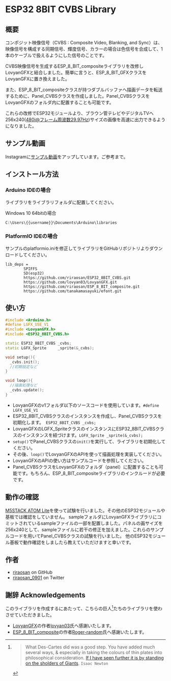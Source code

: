 
# ESP32 8BIT CVBS Library

## 概要

コンポジット映像信号（CVBS : Composite Video, Blanking, and Sync）は、映像信号を構成する同期信号、輝度信号、カラーの場合は色信号を合成して、1本のケーブルで扱えるようにした信号のことです。

CVBS映像信号を生成するESP_8_BIT_compositeライブラリを改修しLovyanGFXと結合しました。簡単に言うと、ESP_8_BIT_GFXクラスをLovyanGFXに置き換えました。

また、ESP_8_BIT_compositeクラスが持つダブルバッファへ描画データを転送するために、Panel_CVBSクラスを作成しました。Panel_CVBSクラスをLovyanGFXのフォルダ内に配置することも可能です。

これらの改修でESP32モジュールより、ブラウン管テレビやデジタルTVへ256x240(480i@フレーム周波数29.97Hz)サイズの画像を高速に出力できるようになりました。

## サンプル動画

Instagramに[サンプル動画](https://www.instagram.com/p/CbXvBUovzNE/?utm_source=ig_web_copy_link)をアップしています。ご参考まで。

## インストール方法

### Arduino IDEの場合

ライブラリをライブラリフォルダに配置してください。

Windows 10 64bitの場合
```
C:\Users\{{username}}\Documents\Arduino\libraries
```

### PlatformIO IDEの場合

サンプルのplatformio.iniを修正してライブラリをGitHubリポジトリよりダウンロードしてください。


```
lib_deps =
        SPIFFS
        SD(esp32)
        https://github.com/riraosan/ESP32_8BIT_CVBS.git
        https://github.com/lovyan03/LovyanGFX.git
        https://github.com/riraosan/ESP_8_BIT_composite.git
        https://github.com/tanakamasayuki/efont.git
```

## 使い方

```cpp
#include <Arduino.h>
#define LGFX_USE_V1
#include <LovyanGFX.h>
#include <ESP32_8BIT_CVBS.h>

static ESP32_8BIT_CVBS _cvbs;
static LGFX_Sprite     _sprite(&_cvbs);

void setup(){
  _cvbs.init();
  //初期設定など
}

void loop(){
  //描画処理など
  _cvbs.update();
}
```

- LovyanGFXのv1フォルダ以下のソースコードを使用しています。`#define LGFX_USE_V1`
- ESP32_8BIT_CVBSクラスのインスタンスを作成し、Panel_CVBSクラスを初期化します。` ESP32_8BIT_CVBS _cvbs;`
- LovyanGFXのLGFX_SpriteクラスのインスタンスにESP32_8BIT_CVBSクラスのインスタンスを紐づけます。`LGFX_Sprite _sprite(&_cvbs);`
- `setup()`でPanel_CVBSクラスの`init()`を実行して、ライブラリを初期化してください。
- その後、`loop()`でLovyanGFXのAPIを使って描画処理を実装してください。
- LovyanGFXのAPIの使い方はサンプルコードを参照してください。
- Panel_CVBSクラスをLovyanGFXのフォルダ（panel）に配置することも可能です。もちろん、ESP_8_BIT_compositeライブラリのインクルードが必要です。

## 動作の確認

[M5STACK ATOM Lite](https://shop.m5stack.com/collections/m5-controllers/products/atom-lite-esp32-development-kit)を使って試験を行いました。その他のESP32モジュールや基板では確認をしていません。
sampleフォルダにLovyanGFXライブラリにコミットされているsampleファイルの一部を配置しました。パネルの画サイズを256x240として、sampleファイルに若干の修正を加えました。これらのサンプルコードを用いてPanel_CVBSクラスの試験を行いました。
他のESP32モジュール基板で動作確認をしましたら教えていただけますと幸いです。
## 作者

- [riraosan](https://github.com/riraosan) on GitHub
- [riraosan_0901](https://twitter.com/riraosan_0901) on Twitter

## 謝辞 Acknowledgements

このライブラリを作成するにあたって、こちらの巨人[^1]たちのライブラリを使わさせていただきました。

- [LovyanGFX](https://github.com/lovyan03/LovyanGFX.git)の作者[lovyan03](https://github.com/lovyan03)氏へ感謝いたします。
- [ESP_8_BIT_composite](https://github.com/Roger-random/ESP_8_BIT_composite.git)の作者[Roger-random](https://github.com/Roger-random)氏へ感謝いたします。


[^1]: > What Des-Cartes did was a good step. You have added much several ways, & especially in taking the colours of thin plates into philosophical consideration. [If I have seen further it is by standing on the sholders of Giants](https://en.wikipedia.org/wiki/Standing_on_the_shoulders_of_giants).
`Isaac Newton` 

